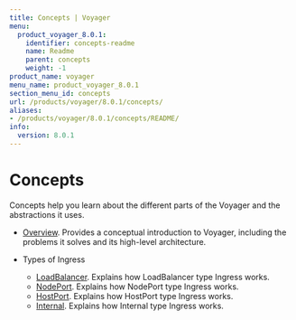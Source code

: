 ```yaml
---
title: Concepts | Voyager
menu:
  product_voyager_8.0.1:
    identifier: concepts-readme
    name: Readme
    parent: concepts
    weight: -1
product_name: voyager
menu_name: product_voyager_8.0.1
section_menu_id: concepts
url: /products/voyager/8.0.1/concepts/
aliases:
- /products/voyager/8.0.1/concepts/README/
info:
  version: 8.0.1
---
```


# Concepts

Concepts help you learn about the different parts of the Voyager and the abstractions it uses.

- [Overview](/products/voyager/8.0.1/concepts/overview). Provides a conceptual introduction to Voyager, including the problems it solves and its high-level architecture.

- Types of Ingress
  - [LoadBalancer](/products/voyager/8.0.1/concepts/ingress-types/loadbalancer). Explains how LoadBalancer type Ingress works.
  - [NodePort](/products/voyager/8.0.1/concepts/ingress-types/nodeport). Explains how NodePort type Ingress works.
  - [HostPort](/products/voyager/8.0.1/concepts/ingress-types/hostport). Explains how HostPort type Ingress works.
  - [Internal](/products/voyager/8.0.1/concepts/ingress-types/internal). Explains how Internal type Ingress works.
